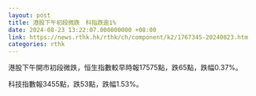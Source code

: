 ```yaml
---
layout: post
title: 港股下午初段微跌　科指跌逾1%
date: 2024-08-23 13:22:07.000000000 +08:00
link: https://news.rthk.hk/rthk/ch/component/k2/1767345-20240823.htm
categories: rthk
---
```


港股下午開市初段微跌，恒生指數較早時報17575點，跌65點，跌幅0.37%。

科技指數報3455點，跌53點，跌幅1.53%。
